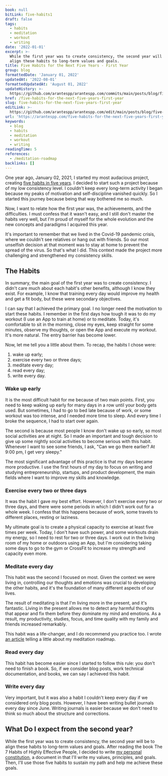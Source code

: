 ```yaml
---
book: null
bitLink: five-habits1
draft: false
tags:
  - habits
  - meditation
  - workout
  - writing
date: '2022-01-01'
excerpt: >-
  While the first year was to create consistency, the second year will be to
  align these habits to long-term values and goals.
title: Five Habits for the Next Five Years - First Year
group: blog
formattedDate: 'January 01, 2022'
updatedAt: '2022-08-01'
formattedUpdatedAt: 'August 01, 2022'
updateHistory: >-
  https://github.com/arantespp/arantespp.com/commits/main/posts/blog/five-habits-for-the-next-five-years-first-year.md
href: /five-habits-for-the-next-five-years-first-year
slug: five-habits-for-the-next-five-years-first-year
editLink: >-
  https://github.com/arantespp/arantespp.com/edit/main/posts/blog/five-habits-for-the-next-five-years-first-year.md
url: 'https://arantespp.com/five-habits-for-the-next-five-years-first-year'
keywords:
  - blog
  - habits
  - meditation
  - workout
  - writing
readingTime: 5
references:
  - /meditation-roadmap
backlinks: []
---
```


One year ago, January 02, 2021, I started my most audacious project, creating [five habits in five years](/five-habits-for-the-next-five-years). I decided to start such a project because of my low consistency level. I couldn't keep every long-term activity I began because my peaks of motivation and self-discipline vanished quickly. So I started this journey because being that way bothered me so much.

Now, I want to relate how the first year was, the achievements, and the difficulties. I must confess that it wasn't easy, and I still don't master the habits very well, but I'm proud of myself for the whole evolution and the new concepts and paradigms I acquired this year.

It's important to remember that we lived in the Covid-19 pandemic crisis, where we couldn't see relatives or hang out with friends. So our most unselfish decision at that moment was to stay at home to prevent the spread of the virus. So that's what I did. This context made the project more challenging and strengthened my consistency skills.

## The Habits

In summary, the main goal of the first year was to create consistency. I didn't care much about each habit's other benefits, although I know they exist. For example, I know that training every day would improve my health and get a fit body, but these were secondary objectives.

I can say that I achieved the primary goal. I no longer need the motivation to start these habits. I remember in the first days how tough it was to do my workout (I use an App to train at home) or to meditate. Today, it's comfortable to sit in the morning, close my eyes, keep straight for some minutes, observe my thoughts, or open the App and execute my workout. It's more natural. The entry barrier has become lower.

Now, let me tell you a little about them. To recap, the habits I chose were:

1. wake up early;
1. exercise every two or three days;
1. meditate every day;
1. read every day;
1. write every day.

### Wake up early

It is the most difficult habit for me because of two main points. First, you need to keep waking up early for many days in a row until your body gets used. But sometimes, I had to go to bed late because of work, or some workout was too intense, and I needed more time to sleep. And every time I broke the sequence, I had to start over again.

The second is because most people I know don't wake up so early, so most social activities are at night. So I made an important and tough decision to give up some nightly social activities to become serious with this habit. Whenever I want to see some friends, I ask, "Can we go there earlier? At 9:00 pm, I get very sleepy."

The most significant advantage of this practice is that my days became more productive. I use the first hours of my day to focus on writing and studying entrepreneurship, startups, and product development, the main fields where I want to improve my skills and knowledge.

### Exercise every two or three days

It was the habit I gave my best effort. However, I don't exercise every two or three days, and there were some periods in which I didn't work out for a whole week. I confess that this happens because of work, some travels to different places, resting or laziness.

My ultimate goal is to create a physical capacity to exercise at least five times per week. Today, I don't have such power, and some workouts drain my energy, so I need to rest for two or three days. I work out in the living room of my home or outdoors using an App, but I'm considering taking some days to go to the gym or CrossFit to increase my strength and capacity even more.

### Meditate every day

This habit was the second I focused on most. Given the context we were living in, controlling our thoughts and emotions was crucial to developing the other habits, and it's the foundation of many different aspects of our lives.

The result of meditating is that I'm living more in the present, and it's fantastic. Living in the present allows me to detect any harmful thoughts that appear and fix them before they dominate my mind and emotions. As a result, my productivity, studies, focus, and time quality with my family and friends increased remarkably.

This habit was a life-changer, and I do recommend you practice too. I wrote [an article](/meditation-roadmap) telling a little about my meditation roadmap.

### Read every day

This habit has become easier since I started to follow this rule: you don't need to finish a book. So, if we consider blog posts, work technical documentation, and books, we can say I achieved this habit.

### Write every day

Very important, but it was also a habit I couldn't keep every day if we considered only blog posts. However, I have been writing bullet journals every day since June. Writing journals is easier because we don't need to think so much about the structure and corrections.

## What Do I expect from the second year?

While the first year was to create consistency, the second year will be to align these habits to long-term values and goals. After reading the book The 7 Habits of Highly Effective People, I decided to write [my personal constitution](/my-personal-constitution), a document in that I'll write my values, principles, and goals. Then, I'll use those five habits to sustain my path and help me achieve these goals.
